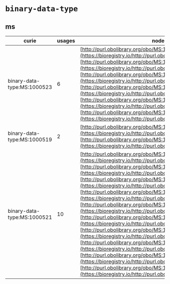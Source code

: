 # `binary-data-type`
## ms
| curie                       |   usages | nodes                                                                                                                                                                                                                                                                                                                                                                                                                                                                                                                                                                                                                                                                                                                                                                                                                                                                                                                                                                                                                                                                                                                                                |
|-----------------------------|----------|------------------------------------------------------------------------------------------------------------------------------------------------------------------------------------------------------------------------------------------------------------------------------------------------------------------------------------------------------------------------------------------------------------------------------------------------------------------------------------------------------------------------------------------------------------------------------------------------------------------------------------------------------------------------------------------------------------------------------------------------------------------------------------------------------------------------------------------------------------------------------------------------------------------------------------------------------------------------------------------------------------------------------------------------------------------------------------------------------------------------------------------------------|
| binary-data-type:MS:1000523 |        6 | [http://purl.obolibrary.org/obo/MS:1000514](https://bioregistry.io/http://purl.obolibrary.org/obo/MS:1000514), [http://purl.obolibrary.org/obo/MS:1000515](https://bioregistry.io/http://purl.obolibrary.org/obo/MS:1000515), [http://purl.obolibrary.org/obo/MS:1000595](https://bioregistry.io/http://purl.obolibrary.org/obo/MS:1000595), [http://purl.obolibrary.org/obo/MS:1002742](https://bioregistry.io/http://purl.obolibrary.org/obo/MS:1002742), [http://purl.obolibrary.org/obo/MS:1002743](https://bioregistry.io/http://purl.obolibrary.org/obo/MS:1002743), [http://purl.obolibrary.org/obo/MS:1003143](https://bioregistry.io/http://purl.obolibrary.org/obo/MS:1003143)                                                                                                                                                                                                                                                                                                                                                                                                                                                             |
| binary-data-type:MS:1000519 |        2 | [http://purl.obolibrary.org/obo/MS:1000516](https://bioregistry.io/http://purl.obolibrary.org/obo/MS:1000516), [http://purl.obolibrary.org/obo/MS:1000786](https://bioregistry.io/http://purl.obolibrary.org/obo/MS:1000786)                                                                                                                                                                                                                                                                                                                                                                                                                                                                                                                                                                                                                                                                                                                                                                                                                                                                                                                         |
| binary-data-type:MS:1000521 |       10 | [http://purl.obolibrary.org/obo/MS:1000517](https://bioregistry.io/http://purl.obolibrary.org/obo/MS:1000517), [http://purl.obolibrary.org/obo/MS:1000617](https://bioregistry.io/http://purl.obolibrary.org/obo/MS:1000617), [http://purl.obolibrary.org/obo/MS:1000820](https://bioregistry.io/http://purl.obolibrary.org/obo/MS:1000820), [http://purl.obolibrary.org/obo/MS:1000821](https://bioregistry.io/http://purl.obolibrary.org/obo/MS:1000821), [http://purl.obolibrary.org/obo/MS:1000822](https://bioregistry.io/http://purl.obolibrary.org/obo/MS:1000822), [http://purl.obolibrary.org/obo/MS:1002478](https://bioregistry.io/http://purl.obolibrary.org/obo/MS:1002478), [http://purl.obolibrary.org/obo/MS:1002529](https://bioregistry.io/http://purl.obolibrary.org/obo/MS:1002529), [http://purl.obolibrary.org/obo/MS:1002530](https://bioregistry.io/http://purl.obolibrary.org/obo/MS:1002530), [http://purl.obolibrary.org/obo/MS:1002744](https://bioregistry.io/http://purl.obolibrary.org/obo/MS:1002744), [http://purl.obolibrary.org/obo/MS:1002745](https://bioregistry.io/http://purl.obolibrary.org/obo/MS:1002745) |
